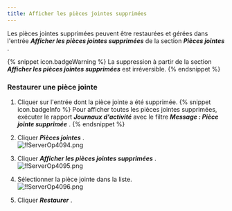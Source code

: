 ```yaml
---
title: Afficher les pièces jointes supprimées
---
```

Les pièces jointes supprimées peuvent être restaurées et gérées dans l'entrée ***Afficher les pièces jointes supprimées*** de la section ***Pièces jointes*** . 

{% snippet icon.badgeWarning %} 
La suppression à partir de la section ***Afficher les pièces jointes supprimées*** est irréversible. 
{% endsnippet %}
 
### Restaurer une pièce jointe 

1. Cliquer sur l'entrée dont la pièce jointe a été supprimée. 
{% snippet icon.badgeInfo %} 
Pour afficher toutes les pièces jointes supprimées, exécuter le rapport ***Journaux d'activité*** avec le filtre ***Message : Pièce jointe supprimée*** . 
{% endsnippet %}
 
2. Cliquer ***Pièces jointes*** .  
![!!ServerOp4094.png](https://webdevolutions.azureedge.net/docs/fr/server/ServerOp4094.png) 
1. Cliquer ***Afficher les pièces jointes supprimées*** .  
![!!ServerOp4095.png](https://webdevolutions.azureedge.net/docs/fr/server/ServerOp4095.png) 
1. Sélectionner la pièce jointe dans la liste.  
![!!ServerOp4096.png](https://webdevolutions.azureedge.net/docs/fr/server/ServerOp4096.png) 
1. Cliquer ***Restaurer*** . 

